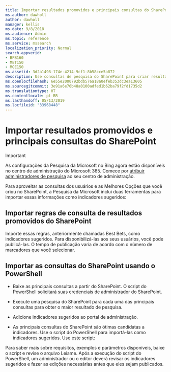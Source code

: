 ```yaml
---
title: Importar resultados promovidos e principais consultas do SharePoint
ms.author: dawholl
author: dawholl
manager: kellis
ms.date: 9/8/2018
ms.audience: Admin
ms.topic: reference
ms.service: mssearch
localization_priority: Normal
search.appverid:
- BFB160
- MET150
- MOE150
ms.assetid: 3d2a1498-174e-4214-9cf1-8b58cce5a872
description: Use consultas de pesquisa do SharePoint para criar resultados de trabalho para a Pesquisa da Microsoft
ms.openlocfilehash: 6e55e2000792bdb576a18a0efeb353dc3ea13605
ms.sourcegitcommit: 3e91a6e70b48a0100adfed1b62ba79f2fd1735d2
ms.translationtype: HT
ms.contentlocale: pt-BR
ms.lasthandoff: 05/13/2019
ms.locfileid: "33968448"
---
```

# <a name="import-sharepoint-promoted-results-and-top-queries"></a>Importar resultados promovidos e principais consultas do SharePoint

> [!IMPORTANT]
> As configurações da Pesquisa da Microsoft no Bing agora estão disponíveis no centro de administração do Microsoft 365. Comece por [atribuir administradores de pesquisa](https://docs.microsoft.com/pt-BR/microsoftsearch/setup-microsoft-search#step-2-assign-search-admin-and-search-editor) ao seu centro de administração.
    
Para aproveitar as consultas dos usuários e as Melhores Opções que você criou no SharePoint, a Pesquisa da Microsoft inclui duas ferramentas para importar essas informações como indicadores sugeridos: 
  
## <a name="import-sharepoint-promoted-result-query-rules"></a>Importar regras de consulta de resultados promovidos do SharePoint

Importe essas regras, anteriormente chamadas Best Bets, como indicadores sugeridos. Para disponibilizá-las aos seus usuários, você pode publicá-las. O tempo de publicação varia de acordo com o número de marcadores que você selecionar.
  
## <a name="import-top-sharepoint-queries-using-powershell"></a>Importar as consultas do SharePoint usando o PowerShell

- Baixe as principais consultas a partir do SharePoint. O script do PowerShell solicitará suas credenciais de administrador do SharePoint.
    
- Execute uma pesquisa do SharePoint para cada uma das principais consultas para obter o maior resultado de pesquisa.
    
- Adicione indicadores sugeridos ao portal de administração.
    
- As principais consultas do SharePoint são ótimas candidatas a indicadores. Use o script do PowerShell para importá-las como indicadores sugeridos. Use este script:
    
Para saber mais sobre requisitos, exemplos e parâmetros disponíveis, baixe o script e revise o arquivo Leiame. Após a execução do script do PowerShell, um administrador ou o editor deverá revisar os indicadores sugeridos e fazer as edições necessárias antes que eles sejam publicados.

  

